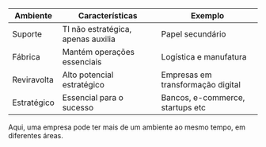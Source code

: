 
| Ambiente    | Características                    | Exemplo                           |
| ----------- | ---------------------------------- | --------------------------------- |
| Suporte     | TI não estratégica, apenas auxilia | Papel secundário                  |
| Fábrica     | Mantém operações essenciais        | Logística e manufatura            |
| Reviravolta | Alto potencial estratégico         | Empresas em transformação digital |
| Estratégico | Essencial para o sucesso           | Bancos, e-commerce,  startups etc |
Aqui, uma empresa pode ter mais de um ambiente ao mesmo tempo, em diferentes áreas.
